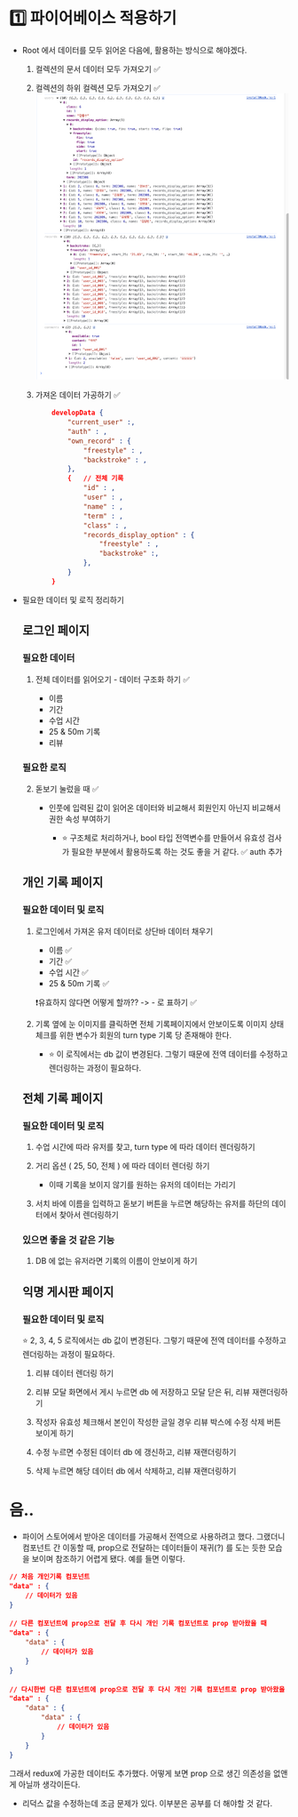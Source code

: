 # 1️⃣ 파이어베이스 적용하기

* Root 에서 데이터를 모두 읽어온 다음에, 활용하는 방식으로 해야겠다.

    1. 컬렉션의 문서 데이터 모두 가져오기 ✅

    2. 컬렉션의 하위 컬렉션 모두 가져오기 ✅
        ![Alt text](img/30.png)

    3. 가져온 데이터 가공하기 ✅

        ```json
            developData {
                "current_user" :,
                "auth" : ,
                "own_record" : {
                    "freestyle" : ,
                    "backstroke" : ,
                },
                {   // 전체 기록
                    "id" : ,
                    "user" : ,
                    "name" : ,
                    "term" : ,
                    "class" : ,
                    "records_display_option" : {
                        "freestyle" : ,
                        "backstroke" :,
                    },
                }
            }
        
        ```

* 필요한 데이터 및 로직 정리하기

    ## 로그인 페이지

    ### 필요한 데이터

    1. 전체 데이터를 읽어오기 - 데이터 구조화 하기 ✅

        * 이름
        * 기간
        * 수업 시간
        * 25 & 50m 기록
        * 리뷰

    ### 필요한 로직

    2. 돋보기 눌렀을 때 ✅
        
        * 인풋에 입력된 값이 읽어온 데이터와 비교해서 회원인지 아닌지 비교해서 권한 속성 부여하기

            * ⭐️ 구조체로 처리하거나, bool 타입 전역변수를 만들어서 유효성 검사가 필요한 부분에서 활용하도록 하는 것도 좋을 거 같다. ✅ auth 추가

    
    ## 개인 기록 페이지

    ### 필요한 데이터 및 로직

    1. 로그인에서 가져온 유저 데이터로 상단바 데이터 채우기

        * 이름 ✅
        * 기간 ✅
        * 수업 시간 ✅
        * 25 & 50m 기록 ✅

        ❗️유효하지 않다면 어떻게 할까?? -> - 로 표하기 ✅

    2. 기록 옆에 눈 이미지를 클릭하면 전체 기록페이지에서 안보이도록 이미지 상태 체크를 위한 변수가 회원의 turn type 기록 당 존재해야 한다.
        * ⭐️ 이 로직에서는 db 값이 변경된다. 그렇기 때문에 전역 데이터를 수정하고 렌더링하는 과정이 필요하다.

    ## 전체 기록 페이지

    ### 필요한 데이터 및 로직

    1. 수업 시간에 따라 유저를 찾고, turn type 에 따라 데이터 렌더링하기

    2. 거리 옵션 ( 25, 50, 전체 ) 에 따라 데이터 렌더링 하기
        * 이때 기록을 보이지 않기를 원하는 유저의 데이터는 가리기

    2. 서치 바에 이름을 입력하고 돋보기 버튼을 누르면 해당하는 유저를 하단의 데이터에서 찾아서 렌더링하기

    ### 있으면 좋을 것 같은 기능

    1. DB 에 없는 유저라면 기록의 이름이 안보이게 하기

    ## 익명 게시판 페이지

    ### 필요한 데이터 및 로직

    ⭐️ 2, 3, 4, 5 로직에서는 db 값이 변경된다. 그렇기 때문에 전역 데이터를 수정하고 렌더링하는 과정이 필요하다.

    1. 리뷰 데이터 렌더링 하기

    2. 리뷰 모달 화면에서 게시 누르면 db 에 저장하고 모달 닫은 뒤, 리뷰 재랜더링하기

    3. 작성자 유효성 체크해서 본인이 작성한 글일 경우 리뷰 박스에 수정 삭제 버튼 보이게 하기

    4. 수정 누르면 수정된 데이터 db 에 갱신하고, 리뷰 재랜더링하기

    5. 삭제 누르면 해당 데이터 db 에서 삭제하고, 리뷰 재랜더링하기

# 음..

* 파이어 스토어에서 받아온 데이터를 가공해서 전역으로 사용하려고 했다. 그랬더니 컴포넌트 간 이동할 때, prop으로 전달하는 데이터들이 재귀(?) 를 도는 듯한 모습을 보이며 참조하기 어렵게 됐다. 예를 들면 이렇다.

```json
// 처음 개인기록 컴포넌트
"data" : {
    // 데이터가 있음
}

// 다른 컴포넌트에 prop으로 전달 후 다시 개인 기록 컴포넌트로 prop 받아왔을 때
"data" : {   
    "data" : {
        // 데이터가 있음
    }
}

// 다시한번 다른 컴포넌트에 prop으로 전달 후 다시 개인 기록 컴포넌트로 prop 받아왔을 때
"data" : {   
    "data" : {
        "data" : {
            // 데이터가 있음
        }
    }
}
```

그래서 redux에 가공한 데이터도 추가했다. 어떻게 보면 prop 으로 생긴 의존성을 없앤게 아닐까 생각이든다.

* 리덕스 값을 수정하는데 조금 문제가 있다. 이부분은 공부를 더 해야할 것 같다.